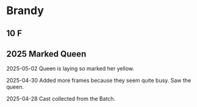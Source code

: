 # Brandy

## 10 F

## 2025 Marked Queen

2025-05-02 Queen is laying so marked her yellow.

2025-04-30 Added more frames because they seem quite busy.  Saw the queen.

2025-04-28 Cast collected from the Batch.
